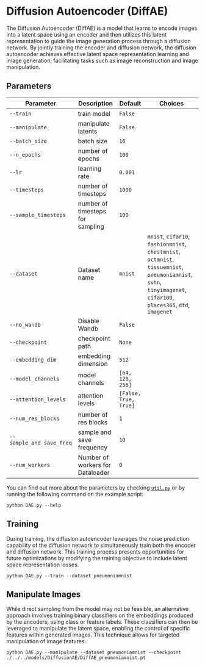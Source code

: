 # Diffusion Autoencoder (DiffAE)

The Diffusion Autoencoder (DiffAE) is a model that learns to encode images into a latent space using an encoder and then utilizes this latent representation to guide the image generation process through a diffusion network. By jointly training the encoder and diffusion network, the diffusion autoencoder achieves effective latent space representation learning and image generation, facilitating tasks such as image reconstruction and image manipulation.

## Parameters

| Parameter             | Description                            | Default | Choices                                                      |
|-----------------------|----------------------------------------|---------|--------------------------------------------------------------|
| `--train`             | train model                            | `False` |                                                              |
| `--manipulate`        | manipulate latents                     | `False` |                                                              |
| `--batch_size`        | batch size                             | `16`    |                                                              |
| `--n_epochs`          | number of epochs                       | `100`   |                                                              |
| `--lr`                | learning rate                          | `0.001` |                                                              |
| `--timesteps`         | number of timesteps                    | `1000`  |                                                              |
| `--sample_timesteps`  | number of timesteps for sampling       | `100`   |                                                              |
| `--dataset`               | Dataset name                                       | `mnist`  | `mnist`, `cifar10`, `fashionmnist`, `chestmnist`, `octmnist`, `tissuemnist`, `pneumoniamnist`, `svhn`, `tinyimagenet`, `cifar100`, `places365`, `dtd`, `imagenet`            |
| `--no_wandb`              | Disable Wandb                                      | `False`  |                                                                                                                                                                              |
| `--checkpoint`        | checkpoint path                        | `None`  |                                                              |
| `--embedding_dim`     | embedding dimension                    | `512`   |                                                              |
| `--model_channels`    | model channels                         | `[64, 128, 256]` |                                                |
| `--attention_levels`  | attention levels                       | `[False, True, True]` |                                           |
| `--num_res_blocks`    | number of res blocks                   | `1`     |                                                              |
| `--sample_and_save_freq` | sample and save frequency           | `10`    |                                                              |
| `--num_workers`   | Number of workers for Dataloader   | `0`     |                                                              |

You can find out more about the parameters by checking [`util.py`](./../src/generativezoo/utils/util.py) or by running the following command on the example script:

    python DAE.py --help

## Training

During training, the diffusion autoencoder leverages the noise prediction capability of the diffusion network to simultaneously train both the encoder and diffusion network. This training process presents opportunities for future optimizations by modifying the training objective to include latent space representation losses.

    python DAE.py --train --dataset pneumoniamnist

## Manipulate Images

While direct sampling from the model may not be feasible, an alternative approach involves training binary classifiers on the embeddings produced by the encoders, using class or feature labels. These classifiers can then be leveraged to manipulate the latent space, enabling the control of specific features within generated images. This technique allows for targeted manipulation of image features.

    python DAE.py --manipulate --dataset pneumoniamnist --checkpoint ./../../models/DiffusionAE/DiffAE_pneumoniamnist.pt